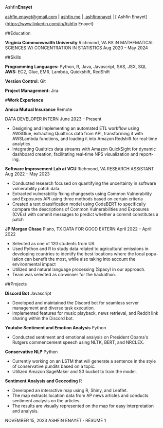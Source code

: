 Ashfin**Enayet**

[ashfin.enayet@gmail.com](mailto:ashfin.enayet@gmail.com) | [ashfin.me](http://ashfin.me) | [ ashfinenayet](https://github.com/ashfinenayet) | [ Ashfin Enayet](https://www.linkedin.com/in/Ashfin Enayet)

##Education

**Virginia Commonwealth University** Richmond, VA BS iN MATHEMATICAL SCIENCES W/ CONCENTRATION IN STATISTICS Aug 2020 – May 2024

##Skills

**Programming Languages:** Python, R, Java, Javascript, SAS, JSX, SQL **AWS:** EC2, Glue, EMR, Lambda, Quickshift, RedShift

**Version Control:** Git

**Project Management:** Jira

#**Work Experience**

**Amica Mutual Insurance** Remote

DATA DEVELOPER INTERN June 2023 – Present

- Designing and implementing an automated ETL workflow using AWSGlue, extracting Qualtrics data from API, transforming it with AWSLambda functions, and loading it into Amazon Redshift for real‑time analytics.
- Integrating Qualtrics data streams with Amazon QuickSight for dynamic dashboard creation, facilitating real‑time NPS visualization and report‑ ing.

**Software Improvement Lab at VCU** Richmond, VA RESEARCH ASSiSTANT Aug 2022 – May 2023

- Conducted research focused on quantifying the uncertainty in software vulnerability patch data
- Extracted vulnerability fixing changesets using Common Vulnerability and Exposures API using three methods based on certain criteria
- Created a text classification model using CodeBERT to specifically compare the descriptions of Common Vulnerabilities and Exposures (CVEs) with commit messages to predict whether a commit constitutes a patch

**JP Morgan Chase** Plano, TX DATA FOR GOOD EXTERN April 2022 – April 2022

- Selected as one of 120 students from US
- Used Python and R to study data related to agricultural emissions in developing countries to identify the best locations where the local popu‑ lation can benefit the most, while also taking into account the environmental impact
- Utilized and natural language processing (Spacy) in our approach.
- Team was selected as co‑winner for the hackathon.

##Projects

**Discord Bot** Javascript
- Developed and maintained the Discord bot for seamless server management and diverse task execution.
- Implemented features for music playback, news retrieval, and Reddit link sharing within the Discord bot.

**Youtube Sentiment and Emotion Analysis** Python

- Conducted sentiment and emotional analysis on President Obama's Rutgers commencement speech using NLTK, BERT, and NRCLEX.

**Conservative NLP** Python

- Currently working on an LSTM that will generate a sentence in the style of conservative pundits based on a topic.
- Utilized Amazon SageMaker and S3 bucket to train the model.

**Sentiment Analysis and Geocoding** R

- Developed an interactive map using R, Shiny, and Leaflet.
- The map extracts location data from AP news articles and conducts sentiment analysis on the articles.
- The results are visually represented on the map for easy interpretation and analysis.

NOVEMBER 15, 2023 ASHFiN ENAYET · RÉSUMÉ 1
